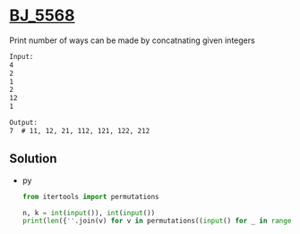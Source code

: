 # [BJ_5568](https://acmicpc.net/problem/5568)

Print number of ways can be made by concatnating given integers

```txt
Input:
4
2
1
2
12
1

Output:
7  # 11, 12, 21, 112, 121, 122, 212
```

## Solution

* py

  ```py
  from itertools import permutations

  n, k = int(input()), int(input())
  print(len({''.join(v) for v in permutations((input() for _ in range(n)), k)}))
  ```
